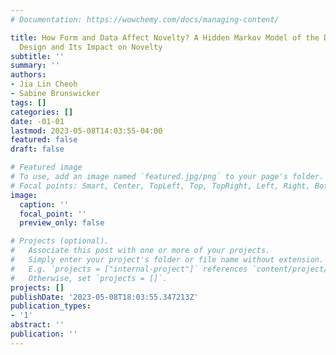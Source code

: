 ```yaml
---
# Documentation: https://wowchemy.com/docs/managing-content/

title: How Form and Data Affect Novelty? A Hidden Markov Model of the Dynamics of
  Design and Its Impact on Novelty
subtitle: ''
summary: ''
authors:
- Jia Lin Cheoh
- Sabine Brunswicker
tags: []
categories: []
date: -01-01
lastmod: 2023-05-08T14:03:55-04:00
featured: false
draft: false

# Featured image
# To use, add an image named `featured.jpg/png` to your page's folder.
# Focal points: Smart, Center, TopLeft, Top, TopRight, Left, Right, BottomLeft, Bottom, BottomRight.
image:
  caption: ''
  focal_point: ''
  preview_only: false

# Projects (optional).
#   Associate this post with one or more of your projects.
#   Simply enter your project's folder or file name without extension.
#   E.g. `projects = ["internal-project"]` references `content/project/deep-learning/index.md`.
#   Otherwise, set `projects = []`.
projects: []
publishDate: '2023-05-08T18:03:55.347213Z'
publication_types:
- '1'
abstract: ''
publication: ''
---
```

